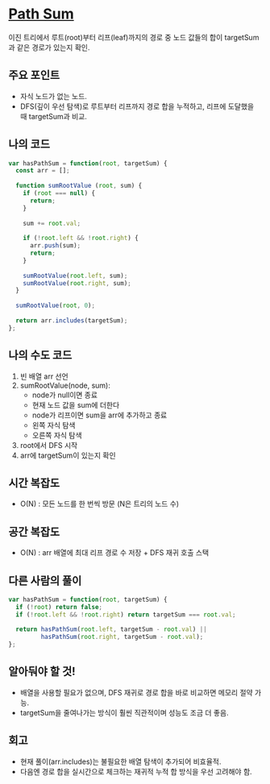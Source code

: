# [Path Sum](https://leetcode.com/problems/path-sum/)

이진 트리에서 루트(root)부터 리프(leaf)까지의 경로 중 노드 값들의 합이 targetSum과 같은 경로가 있는지 확인.

## 주요 포인트

- 자식 노드가 없는 노드.
- DFS(깊이 우선 탐색)로 루트부터 리프까지 경로 합을 누적하고, 리프에 도달했을 때 targetSum과 비교.

## 나의 코드

```jsx
var hasPathSum = function(root, targetSum) {
  const arr = [];
  
  function sumRootValue (root, sum) {
    if (root === null) {
      return;
    }
    
    sum += root.val;
    
    if (!root.left && !root.right) {
      arr.push(sum);
      return;
    }
    
    sumRootValue(root.left, sum);
    sumRootValue(root.right, sum);
  }
  
  sumRootValue(root, 0);
  
  return arr.includes(targetSum);
};
```

## 나의 수도 코드

1. 빈 배열 arr 선언
2. sumRootValue(node, sum):
    - node가 null이면 종료
    - 현재 노드 값을 sum에 더한다
    - node가 리프이면 sum을 arr에 추가하고 종료
    - 왼쪽 자식 탐색
    - 오른쪽 자식 탐색
3. root에서 DFS 시작
4. arr에 targetSum이 있는지 확인

## 시간 복잡도

- O(N) : 모든 노드를 한 번씩 방문 (N은 트리의 노드 수)

## 공간 복잡도

- O(N) : arr 배열에 최대 리프 경로 수 저장 + DFS 재귀 호출 스택

## 다른 사람의 풀이

```jsx
var hasPathSum = function(root, targetSum) {
  if (!root) return false;
  if (!root.left && !root.right) return targetSum === root.val;
  
  return hasPathSum(root.left, targetSum - root.val) || 
         hasPathSum(root.right, targetSum - root.val);
};
```

## 알아둬야 할 것!

- 배열을 사용할 필요가 없으며, DFS 재귀로 경로 합을 바로 비교하면 메모리 절약 가능.
- targetSum을 줄여나가는 방식이 훨씬 직관적이며 성능도 조금 더 좋음.

## 회고

- 현재 풀이(arr.includes)는 불필요한 배열 탐색이 추가되어 비효율적.
- 다음엔 경로 합을 실시간으로 체크하는 재귀적 누적 합 방식을 우선 고려해야 함.
